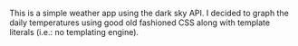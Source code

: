 This is a simple weather app using the dark sky API. I decided to graph the daily temperatures using good old fashioned CSS along with template literals
(i.e.: no templating engine). 
